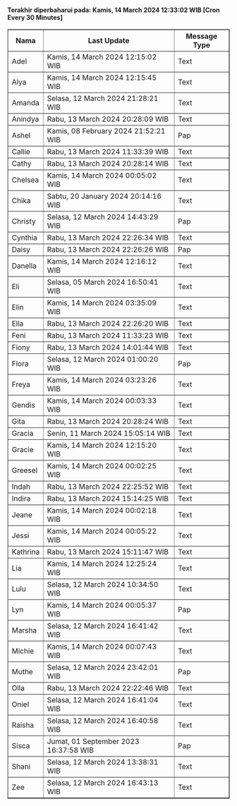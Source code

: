 #### Terakhir diperbaharui pada: Kamis, 14 March 2024 12:33:02 WIB [Cron Every 30 Minutes]

<table border='1'><tr><th>Nama</th><th>Last Update</th><th>Message Type</th></tr><tr><td>Adel</td><td>Kamis, 14 March 2024 12:15:02 WIB</td><td>Text</td></tr><tr><td>Alya</td><td>Kamis, 14 March 2024 12:15:45 WIB</td><td>Text</td></tr><tr><td>Amanda</td><td>Selasa, 12 March 2024 21:28:21 WIB</td><td>Text</td></tr><tr><td>Anindya</td><td>Rabu, 13 March 2024 20:28:09 WIB</td><td>Text</td></tr><tr><td>Ashel</td><td>Kamis, 08 February 2024 21:52:21 WIB</td><td>Pap</td></tr><tr><td>Callie</td><td>Rabu, 13 March 2024 11:33:39 WIB</td><td>Text</td></tr><tr><td>Cathy</td><td>Rabu, 13 March 2024 20:28:14 WIB</td><td>Text</td></tr><tr><td>Chelsea</td><td>Kamis, 14 March 2024 00:05:02 WIB</td><td>Text</td></tr><tr><td>Chika</td><td>Sabtu, 20 January 2024 20:14:16 WIB</td><td>Text</td></tr><tr><td>Christy</td><td>Selasa, 12 March 2024 14:43:29 WIB</td><td>Pap</td></tr><tr><td>Cynthia</td><td>Rabu, 13 March 2024 22:26:34 WIB</td><td>Text</td></tr><tr><td>Daisy</td><td>Rabu, 13 March 2024 22:26:26 WIB</td><td>Pap</td></tr><tr><td>Danella</td><td>Kamis, 14 March 2024 12:16:12 WIB</td><td>Text</td></tr><tr><td>Eli</td><td>Selasa, 05 March 2024 16:50:41 WIB</td><td>Text</td></tr><tr><td>Elin</td><td>Kamis, 14 March 2024 03:35:09 WIB</td><td>Text</td></tr><tr><td>Ella</td><td>Rabu, 13 March 2024 22:26:20 WIB</td><td>Text</td></tr><tr><td>Feni</td><td>Rabu, 13 March 2024 11:33:23 WIB</td><td>Text</td></tr><tr><td>Fiony</td><td>Rabu, 13 March 2024 14:01:44 WIB</td><td>Text</td></tr><tr><td>Flora</td><td>Selasa, 12 March 2024 01:00:20 WIB</td><td>Pap</td></tr><tr><td>Freya</td><td>Kamis, 14 March 2024 03:23:26 WIB</td><td>Text</td></tr><tr><td>Gendis</td><td>Kamis, 14 March 2024 00:03:33 WIB</td><td>Text</td></tr><tr><td>Gita</td><td>Rabu, 13 March 2024 20:28:24 WIB</td><td>Text</td></tr><tr><td>Gracia</td><td>Senin, 11 March 2024 15:05:14 WIB</td><td>Text</td></tr><tr><td>Gracie</td><td>Kamis, 14 March 2024 12:15:20 WIB</td><td>Text</td></tr><tr><td>Greesel</td><td>Kamis, 14 March 2024 00:02:25 WIB</td><td>Text</td></tr><tr><td>Indah</td><td>Rabu, 13 March 2024 22:25:52 WIB</td><td>Text</td></tr><tr><td>Indira</td><td>Rabu, 13 March 2024 15:14:25 WIB</td><td>Text</td></tr><tr><td>Jeane</td><td>Kamis, 14 March 2024 00:02:18 WIB</td><td>Text</td></tr><tr><td>Jessi</td><td>Kamis, 14 March 2024 00:05:22 WIB</td><td>Text</td></tr><tr><td>Kathrina</td><td>Rabu, 13 March 2024 15:11:47 WIB</td><td>Text</td></tr><tr><td>Lia</td><td>Kamis, 14 March 2024 12:25:24 WIB</td><td>Text</td></tr><tr><td>Lulu</td><td>Selasa, 12 March 2024 10:34:50 WIB</td><td>Text</td></tr><tr><td>Lyn</td><td>Kamis, 14 March 2024 00:05:37 WIB</td><td>Pap</td></tr><tr><td>Marsha</td><td>Selasa, 12 March 2024 16:41:42 WIB</td><td>Text</td></tr><tr><td>Michie</td><td>Kamis, 14 March 2024 00:07:43 WIB</td><td>Text</td></tr><tr><td>Muthe</td><td>Selasa, 12 March 2024 23:42:01 WIB</td><td>Pap</td></tr><tr><td>Olla</td><td>Rabu, 13 March 2024 22:22:46 WIB</td><td>Text</td></tr><tr><td>Oniel</td><td>Selasa, 12 March 2024 16:41:04 WIB</td><td>Text</td></tr><tr><td>Raisha</td><td>Selasa, 12 March 2024 16:40:58 WIB</td><td>Text</td></tr><tr><td>Sisca</td><td>Jumat, 01 September 2023 16:37:58 WIB</td><td>Pap</td></tr><tr><td>Shani</td><td>Selasa, 12 March 2024 13:38:31 WIB</td><td>Text</td></tr><tr><td>Zee</td><td>Selasa, 12 March 2024 16:43:13 WIB</td><td>Text</td></tr></table>
